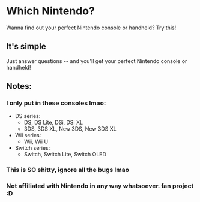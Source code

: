 # Which Nintendo?
Wanna find out your perfect Nintendo console or handheld? Try this!

## It's simple
Just answer questions -- and you'll get your perfect Nintendo console or handheld!

## Notes:
### I only put in these consoles lmao:
- DS series:
  - DS, DS Lite, DSi, DSi XL
  - 3DS, 3DS XL, New 3DS, New 3DS XL
- Wii series:
  - Wii, Wii U
- Switch series:
  - Switch, Switch Lite, Switch OLED
### This is SO shitty, ignore all the bugs lmao
### Not affiliated with Nintendo in any way whatsoever. fan project :D
